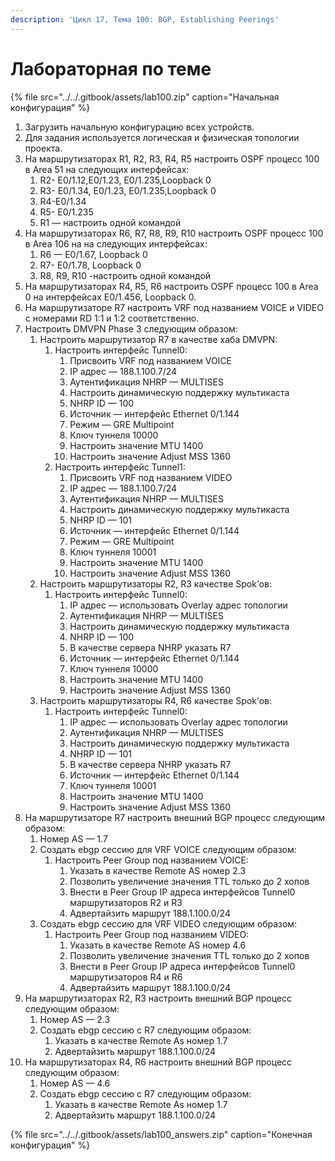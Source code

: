 ```yaml
---
description: 'Цикл 17, Тема 100: BGP, Establishing Peerings'
---
```


# Лабораторная по теме

{% file src="../../.gitbook/assets/lab100.zip" caption="Начальная конфигурация" %}

1. Загрузить начальную конфигурацию всех устройств.
2. Для задания используется логическая и физическая топологии проекта.
3. На маршрутизаторах R1, R2, R3, R4, R5 настроить OSPF процесс 100 в Аrea 51 на следующих интерфейсах:
   1. R2- E0/1.12,E0/1.23, E0/1.235,Loopback 0
   2. R3- E0/1.34, E0/1.23, E0/1.235,Loopback 0
   3. R4-E0/1.34
   4. R5- E0/1.235
   5. R1 — настроить одной командой
4. На маршрутизаторах R6, R7, R8, R9, R10 настроить OSPF процесс 100 в Аrea 106 на на следующих интерфейсах:
   1. R6 — E0/1.67, Loopback 0
   2. R7- E0/1.78, Loopback 0
   3. R8, R9, R10 -настроить одной командой
5. На маршрутизаторах R4, R5, R6 настроить OSPF процесс 100 в Аrea 0 на интерфейсах E0/1.456, Loopback 0.
6. На маршрутизаторe R7 настроить VRF под названием VOICE и VIDEO с номерами RD 1:1 и 1:2 соответственно.
7. Настроить DMVPN Phase 3 следующим образом:
   1. Настроить маршрутизатор R7 в качестве хаба DMVPN:
      1. Настроить интерфейс Tunnel0:
         1. Присвоить VRF под названием VOICE
         2. IP адрес — 188.1.100.7/24
         3. Аутентификация NHRP — MULTISES
         4. Настроить динамическую поддержку мультикаста
         5. NHRP ID — 100
         6. Источник — интерфейс Ethernet 0/1.144
         7. Режим — GRE Multipoint
         8. Ключ туннеля 10000
         9. Настроить значение MTU 1400
         10. Настроить значение Adjust MSS 1360
      2. Настроить интерфейс Tunnel1:
         1. Присвоить VRF под названием VIDEO
         2. IP адрес — 188.1.100.7/24
         3. Аутентификация NHRP — MULTISES
         4. Настроить динамическую поддержку мультикаста
         5. NHRP ID — 101
         6. Источник — интерфейс Ethernet 0/1.144
         7. Режим — GRE Multipoint
         8. Ключ туннеля 10001
         9. Настроить значение MTU 1400
         10. Настроить значение Adjust MSS 1360
   2. Настроить маршрутизаторы R2, R3 качеcтве Spok’ов:
      1. Настроить интерфейс Tunnel0:
         1. IP адрес — использовать Overlay адрес топологии
         2. Аутентификация NHRP — MULTISES
         3. Настроить динамическую поддержку мультикаста
         4. NHRP ID — 100
         5. В качестве сервера NHRP указать R7
         6. Источник — интерфейс Ethernet 0/1.144
         7. Ключ туннеля 10000
         8. Настроить значение MTU 1400
         9. Настроить значение Adjust MSS 1360
   3. Настроить маршрутизаторы R4, R6 качеcтве Spok’ов:
      1. Настроить интерфейс Tunnel0:
         1. IP адрес — использовать Overlay адрес топологии
         2. Аутентификация NHRP — MULTISES
         3. Настроить динамическую поддержку мультикаста
         4. NHRP ID — 101
         5. В качестве сервера NHRP указать R7
         6. Источник — интерфейс Ethernet 0/1.144
         7. Ключ туннеля 10001
         8. Настроить значение MTU 1400
         9. Настроить значение Adjust MSS 1360
8. На маршрутизаторе R7 настроить внешний BGP процесс следующим образом:
   1. Номер AS — 1.7
   2. Создать ebgp сессию для VRF VOICE следующим образом:
      1. Настроить Peer Group под названием VOICE:
         1. Указать в качестве Remote AS номер 2.3
         2. Позволить увеличение значения TTL только до 2 хопов
         3. Внести в Peer Group IP адреса интерфейсов Tunnel0 маршрутизаторов R2 и R3
         4. Адвертайзить маршрут 188.1.100.0/24
   3. Создать ebgp сессию для VRF VIDEO следующим образом:
      1. Настроить Peer Group под названием VIDEO:
         1. Указать в качестве Remote AS номер 4.6
         2. Позволить увеличение значения TTL только до 2 хопов
         3. Внести в Peer Group IP адреса интерфейсов Tunnel0 маршрутизаторов R4 и R6
         4. Адвертайзить маршрут 188.1.100.0/24
9. На маршрутизаторах R2, R3 настроить внешний BGP процесс следующим образом:
   1. Номер AS — 2.3
   2. Создать ebgp сессию с R7 следующим образом:
      1. Указать в качестве Remote As номер 1.7
      2. Адвертайзить маршрут 188.1.100.0/24
10. На маршрутизаторах R4, R6 настроить внешний BGP процесс следующим образом:
    1. Номер AS — 4.6
    2. Создать ebgp сессию с R7 следующим образом:
       1. Указать в качестве Remote As номер 1.7
       2. Адвертайзить маршрут 188.1.100.0/24

{% file src="../../.gitbook/assets/lab100\_answers.zip" caption="Конечная конфигурация" %}

